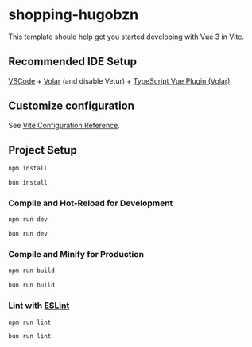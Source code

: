# shopping-hugobzn

This template should help get you started developing with Vue 3 in Vite.

## Recommended IDE Setup

[VSCode](https://code.visualstudio.com/) + [Volar](https://marketplace.visualstudio.com/items?itemName=Vue.volar) (and disable Vetur) + [TypeScript Vue Plugin (Volar)](https://marketplace.visualstudio.com/items?itemName=Vue.vscode-typescript-vue-plugin).

## Customize configuration

See [Vite Configuration Reference](https://vitejs.dev/config/).

## Project Setup

```sh
npm install
```

```sh
bun install
```

### Compile and Hot-Reload for Development

```sh
npm run dev
```

```sh
bun run dev
```

### Compile and Minify for Production

```sh
npm run build
```

```sh
bun run build
```

### Lint with [ESLint](https://eslint.org/)

```sh
npm run lint
```

```sh
bun run lint
```
